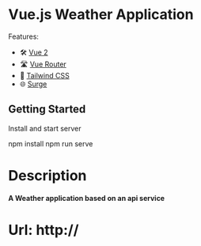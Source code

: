 # Vue.js Weather Application
Features:

- 🛠 [Vue 2](https://vuejs.org)
- 🛣 [Vue Router](https://github.com/vuejs/vue-router-next)
- 🎨 [Tailwind CSS](https://tailwindcss.com/docs/)
- 🌐 [Surge](https://surge.sh/)

## Getting Started
Install and start server

npm install
npm run serve

# Description
<h4>
  A Weather application based on an api service
</h4>

# Url: http://
